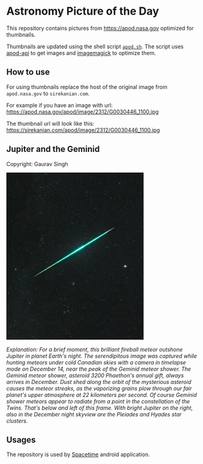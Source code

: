 # Astronomy Picture of the Day

This repository contains pictures from https://apod.nasa.gov optimized for thumbnails.

Thumbnails are updated using the shell script [`apod.sh`](apod.sh). The script
uses [apod-api](https://github.com/nasa/apod-api) to get images and [imagemagick](https://imagemagick.org) to
optimize them.

## How to use

For using thumbnails replace the host of the original image from `apod.nasa.gov` to `sirekanian.com`.

For example if you have an image with url:<br>
https://apod.nasa.gov/apod/image/2312/G0030446_1100.jpg

The thumbnail url will look like this:<br>
https://sirekanian.com/apod/image/2312/G0030446_1100.jpg

## Jupiter and the Geminid

Copyright: Gaurav Singh

[![the picture of the day][1]][2]

_Explanation: For a brief moment, this brilliant fireball meteor outshone Jupiter in planet Earth's night. The serendipitous image was captured while hunting meteors under cold Canadian skies with a camera in timelapse mode on December 14, near the peak of the Geminid meteor shower. The Geminid meteor shower, asteroid 3200 Phaethon's annual gift, always arrives in December. Dust shed along the orbit of the mysterious asteroid causes the meteor streaks, as the vaporizing grains plow through our fair planet's upper atmosphere at 22 kilometers per second. Of course Geminid shower meteors appear to radiate from a point in the constellation of the Twins. That's below and left of this frame. With bright Jupiter on the right, also in the December night skyview are the Pleiades and Hyades star clusters._

## Usages

The repository is used by [Spacetime][3] android application.

[1]: image/2312/G0030446_1100.jpg

[2]: https://apod.nasa.gov/apod/image/2312/G0030446_1100.jpg

[3]: https://github.com/sirekanian/spacetime
